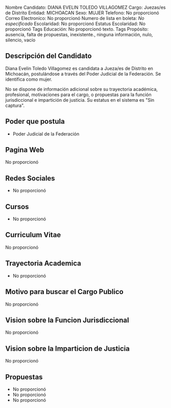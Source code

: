 Nombre Candidato: DIANA EVELIN TOLEDO VILLAGOMEZ
Cargo: Juezas/es de Distrito
Entidad: MICHOACAN
Sexo: MUJER
Telefono: No proporcionó
Correo Electronico: No proporcionó
Numero de lista en boleta: *No especificado*
Escolaridad: No proporcionó
Estatus Escolaridad: No proporcionó
Tags Educación: No proporcionó texto.
Tags Propósito: ausencia, falta de propuestas, inexistente., ninguna información, nulo, silencio, vacío


## Descripción del Candidato 

Diana Evelin Toledo Villagomez es candidata a Jueza/es de Distrito en Michoacán, postulándose a través del Poder Judicial de la Federación. Se identifica como mujer.

No se dispone de información adicional sobre su trayectoria académica, profesional, motivaciones para el cargo, o propuestas para la función jurisdiccional e impartición de justicia. Su estatus en el sistema es "Sin captura".


## Poder que postula

- Poder Judicial de la Federación


## Pagina Web

No proporcionó


## Redes Sociales

- No proporcionó


## Cursos

- No proporcionó


## Curriculum Vitae

No proporcionó


## Trayectoria Academica

- No proporcionó


## Motivo para buscar el Cargo Publico

No proporcionó


## Vision sobre la Funcion Jurisdiccional

No proporcionó


## Vision sobre la Imparticion de Justicia

No proporcionó


## Propuestas

- No proporcionó
- No proporcionó
- No proporcionó

